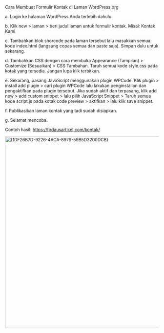 Cara Membuat Formulir Kontak di Laman WordPress.org

a. Login ke halaman WordPress Anda terlebih dahulu.

b. Klik new > laman > beri judul laman untuk formulir kontak. Misal: Kontak Kami

c. Tambahkan blok shorcode pada laman tersebut lalu masukkan semua kode index.html (langsung copas semua dan paste saja). Simpan dulu untuk sekarang.

d. Tambahkan CSS dengan cara membuka Appearance (Tampilan) > Customize (Sesuaikan) > CSS Tambahan. Taruh semua kode style.css pada kotak yang tersedia. Jangan lupa klik terbitkan.

e. Sekarang, pasang JavaScript menggunakan plugin WPCode. Klik plugin > install add plugin > cari plugin WPCode lalu lakukan penginstallan dan pengaktifkan pada plugin tersebut. Jika sudah aktif dan terpasang, klik add new > add custom snippet > lalu pilih JavaScript Snippet > Taruh semua kode script.js pada kotak code preview > aktifkan > lalu klik save snippet.

f. Publikasikan laman kontak yang tadi sudah disiapkan.

g. Selamat mencoba.

Contoh hasil: https://firdausartikel.com/kontak/

<img width="627" alt="{1DF26B7D-9226-4ACA-8979-59B5D3200DCB}" src="https://github.com/user-attachments/assets/886b3551-9b25-4adb-bc31-7bdd30218477" />
